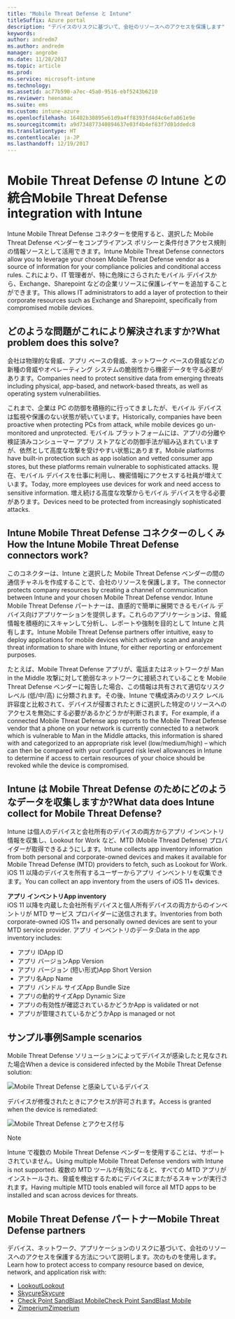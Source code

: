 ```yaml
---
title: "Mobile Threat Defense と Intune"
titleSuffix: Azure portal
description: "デバイスのリスクに基づいて、会社のリソースへのアクセスを保護します"
keywords: 
author: andredm7
ms.author: andredm
manager: angrobe
ms.date: 11/28/2017
ms.topic: article
ms.prod: 
ms.service: microsoft-intune
ms.technology: 
ms.assetid: ac77b590-a7ec-45a0-9516-ebf5243b6210
ms.reviewer: heenamac
ms.suite: ems
ms.custom: intune-azure
ms.openlocfilehash: 16402b30895e61d9a4ff8393fd4d4c6efa061e9e
ms.sourcegitcommit: a9d734877340894637e03f4b4ef83f7d01ddedc8
ms.translationtype: HT
ms.contentlocale: ja-JP
ms.lasthandoff: 12/19/2017
---
```

# <a name="mobile-threat-defense-integration-with-intune"></a><span data-ttu-id="14d1f-103">Mobile Threat Defense の Intune との統合</span><span class="sxs-lookup"><span data-stu-id="14d1f-103">Mobile Threat Defense integration with Intune</span></span>


<span data-ttu-id="14d1f-104">Intune Mobile Threat Defense コネクターを使用すると、選択した Mobile Threat Defense ベンダーをコンプライアンス ポリシーと条件付きアクセス規則の情報ソースとして活用できます。</span><span class="sxs-lookup"><span data-stu-id="14d1f-104">Intune Mobile Threat Defense connectors allow you to leverage your chosen Mobile Threat Defense vendor as a source of information for your compliance policies and conditional access rules.</span></span> <span data-ttu-id="14d1f-105">これにより、IT 管理者が、特に危険にさらされたモバイル デバイスから、Exchange、Sharepoint などの企業リソースに保護レイヤーを追加することができます。</span><span class="sxs-lookup"><span data-stu-id="14d1f-105">This allows IT administrators to add a layer of protection to their corporate resources such as Exchange and Sharepoint, specifically from compromised mobile devices.</span></span>

## <a name="what-problem-does-this-solve"></a><span data-ttu-id="14d1f-106">どのような問題がこれにより解決されますか?</span><span class="sxs-lookup"><span data-stu-id="14d1f-106">What problem does this solve?</span></span>

<span data-ttu-id="14d1f-107">会社は物理的な脅威、アプリ ベースの脅威、ネットワーク ベースの脅威などの新種の脅威やオペレーティング システムの脆弱性から機密データを守る必要があります。</span><span class="sxs-lookup"><span data-stu-id="14d1f-107">Companies need to protect sensitive data from emerging threats including physical, app-based, and network-based threats, as well as operating system vulnerabilities.</span></span>

<span data-ttu-id="14d1f-108">これまで、企業は PC の防御を積極的に行ってきましたが、モバイル デバイスは監視や保護のない状態が続いています。</span><span class="sxs-lookup"><span data-stu-id="14d1f-108">Historically, companies have been proactive when protecting PCs from attack, while mobile devices go un-monitored and unprotected.</span></span> <span data-ttu-id="14d1f-109">モバイル プラットフォームには、アプリの分離や検証済みコンシューマー アプリ ストアなどの防御手法が組み込まれていますが、依然として高度な攻撃を受けやすい状態にあります。</span><span class="sxs-lookup"><span data-stu-id="14d1f-109">Mobile platforms have built-in protection such as app isolation and vetted consumer app stores, but these platforms remain vulnerable to sophisticated attacks.</span></span> <span data-ttu-id="14d1f-110">現在、モバイル デバイスを仕事に利用し、機密情報にアクセスする社員が増えています。</span><span class="sxs-lookup"><span data-stu-id="14d1f-110">Today, more employees use devices for work and need access to sensitive information.</span></span> <span data-ttu-id="14d1f-111">増え続ける高度な攻撃からモバイル デバイスを守る必要があります。</span><span class="sxs-lookup"><span data-stu-id="14d1f-111">Devices need to be protected from increasingly sophisticated attacks.</span></span>

## <a name="how-the-intune-mobile-threat-defense-connectors-work"></a><span data-ttu-id="14d1f-112">Intune Mobile Threat Defense コネクターのしくみ</span><span class="sxs-lookup"><span data-stu-id="14d1f-112">How the Intune Mobile Threat Defense connectors work?</span></span>

<span data-ttu-id="14d1f-113">このコネクターは、Intune と選択した Mobile Threat Defense ベンダーの間の通信チャネルを作成することで、会社のリソースを保護します。</span><span class="sxs-lookup"><span data-stu-id="14d1f-113">The connector protects company resources by creating a channel of communication between Intune and your chosen Mobile Threat Defense vendor.</span></span> <span data-ttu-id="14d1f-114">Intune Mobile Threat Defense パートナーは、直感的で簡単に展開できるモバイル デバイス向けアプリケーションを提供します。これらのアプリケーションは、脅威情報を積極的にスキャンして分析し、レポートや強制を目的として Intune と共有します。</span><span class="sxs-lookup"><span data-stu-id="14d1f-114">Intune Mobile Threat Defense partners offer intuitive, easy to deploy applications for mobile devices which actively scan and analyze threat information to share with Intune, for either reporting or enforcement purposes.</span></span> 

<span data-ttu-id="14d1f-115">たとえば、Mobile Threat Defense アプリが、電話またはネットワークが Man in the Middle 攻撃に対して脆弱なネットワークに接続されていることを Mobile Threat Defense ベンダーに報告した場合、この情報は共有されて適切なリスク レベル (低/中/高) に分類されます。その後、Intune で構成済みのリスク レベル許容度と比較されて、デバイスが侵害されたときに選択した特定のリソースへのアクセスを無効にする必要があるかどうかが判断されます。</span><span class="sxs-lookup"><span data-stu-id="14d1f-115">For example, if a connected Mobile Threat Defense app reports to the Mobile Threat Defense vendor that a phone on your network is currently connected to a network which is vulnerable to Man in the Middle attacks, this information is shared with and categorized to an appropriate risk level (low/medium/high) – which can then be compared with your configured risk level allowances in Intune to determine if access to certain resources of your choice should be revoked while the device is compromised.</span></span>

## <a name="what-data-does-intune-collect-for-mobile-threat-defense"></a><span data-ttu-id="14d1f-116">Intune は Mobile Threat Defense のためにどのようなデータを収集しますか?</span><span class="sxs-lookup"><span data-stu-id="14d1f-116">What data does Intune collect for Mobile Threat Defense?</span></span>

<span data-ttu-id="14d1f-117">Intune は個人のデバイスと会社所有のデバイスの両方からアプリ インベントリ情報を収集し、Lookout for Work など、MTD (Mobile Thread Defense) プロバイダーが取得できるようにします。</span><span class="sxs-lookup"><span data-stu-id="14d1f-117">Intune collects app inventory information from both personal and corporate-owned devices and makes it available for Mobile Thread Defense (MTD) providers to fetch, such as Lookout for Work.</span></span> <span data-ttu-id="14d1f-118">iOS 11 以降のデバイスを所有するユーザーからアプリ インベントリを収集できます。</span><span class="sxs-lookup"><span data-stu-id="14d1f-118">You can collect an app inventory from the users of iOS 11+ devices.</span></span>

<span data-ttu-id="14d1f-119">**アプリ インベントリ**</span><span class="sxs-lookup"><span data-stu-id="14d1f-119">**App inventory**</span></span>  
<span data-ttu-id="14d1f-120">iOS 11 以降を内蔵した会社所有デバイスと個人所有デバイスの両方からのインベントリが MTD サービス プロバイダーに送信されます。</span><span class="sxs-lookup"><span data-stu-id="14d1f-120">Inventories from both corporate-owned iOS 11+ and personally owned devices are sent to your MTD service provider.</span></span> <span data-ttu-id="14d1f-121">アプリ インベントリのデータ:</span><span class="sxs-lookup"><span data-stu-id="14d1f-121">Data in the app inventory includes:</span></span>

 - <span data-ttu-id="14d1f-122">アプリ ID</span><span class="sxs-lookup"><span data-stu-id="14d1f-122">App ID</span></span>
 - <span data-ttu-id="14d1f-123">アプリ バージョン</span><span class="sxs-lookup"><span data-stu-id="14d1f-123">App Version</span></span>
 - <span data-ttu-id="14d1f-124">アプリ バージョン (短い形式)</span><span class="sxs-lookup"><span data-stu-id="14d1f-124">App Short Version</span></span>
 - <span data-ttu-id="14d1f-125">アプリ名</span><span class="sxs-lookup"><span data-stu-id="14d1f-125">App Name</span></span>
 - <span data-ttu-id="14d1f-126">アプリ バンドル サイズ</span><span class="sxs-lookup"><span data-stu-id="14d1f-126">App Bundle Size</span></span>
 - <span data-ttu-id="14d1f-127">アプリの動的サイズ</span><span class="sxs-lookup"><span data-stu-id="14d1f-127">App Dynamic Size</span></span>
 - <span data-ttu-id="14d1f-128">アプリの有効性が確認されているかどうか</span><span class="sxs-lookup"><span data-stu-id="14d1f-128">App is validated or not</span></span>
 - <span data-ttu-id="14d1f-129">アプリが管理されているかどうか</span><span class="sxs-lookup"><span data-stu-id="14d1f-129">App is managed or not</span></span>

## <a name="sample-scenarios"></a><span data-ttu-id="14d1f-130">サンプル事例</span><span class="sxs-lookup"><span data-stu-id="14d1f-130">Sample scenarios</span></span>

<span data-ttu-id="14d1f-131">Mobile Threat Defense ソリューションによってデバイスが感染したと見なされた場合</span><span class="sxs-lookup"><span data-stu-id="14d1f-131">When a device is considered infected by the Mobile Threat Defense solution:</span></span>

![Mobile Threat Defense と感染しているデバイス](./media/MTD-image-1.png)

<span data-ttu-id="14d1f-133">デバイスが修復されたときにアクセスが許可されます。</span><span class="sxs-lookup"><span data-stu-id="14d1f-133">Access is granted when the device is remediated:</span></span>

![Mobile Threat Defense とアクセス付与](./media/MTD-image-2.png)

> [!NOTE] 
> <span data-ttu-id="14d1f-135">Intune で複数の Mobile Threat Defense ベンダーを使用することは、サポートされていません。</span><span class="sxs-lookup"><span data-stu-id="14d1f-135">Using multiple Mobile Threat Defense vendors with Intune is not supported.</span></span> <span data-ttu-id="14d1f-136">複数の MTD ツールが有効になると、すべての MTD アプリがインストールされ、脅威を検出するためにデバイスにまたがるスキャンが実行されます。</span><span class="sxs-lookup"><span data-stu-id="14d1f-136">Having multiple MTD tools enabled will force all MTD apps to be installed and scan across devices for threats.</span></span>

## <a name="mobile-threat-defense-partners"></a><span data-ttu-id="14d1f-137">Mobile Threat Defense パートナー</span><span class="sxs-lookup"><span data-stu-id="14d1f-137">Mobile Threat Defense partners</span></span>

<span data-ttu-id="14d1f-138">デバイス、ネットワーク、アプリケーションのリスクに基づいて、会社のリソースへのアクセスを保護する方法について説明します。次のものを使用します。</span><span class="sxs-lookup"><span data-stu-id="14d1f-138">Learn how to protect access to company resource based on device, network, and application risk with:</span></span>

- [<span data-ttu-id="14d1f-139">Lookout</span><span class="sxs-lookup"><span data-stu-id="14d1f-139">Lookout</span></span>](lookout-mobile-threat-defense-connector.md)
- [<span data-ttu-id="14d1f-140">Skycure</span><span class="sxs-lookup"><span data-stu-id="14d1f-140">Skycure</span></span>](skycure-mobile-threat-defense-connector.md)
- [<span data-ttu-id="14d1f-141">Check Point SandBlast Mobile</span><span class="sxs-lookup"><span data-stu-id="14d1f-141">Check Point SandBlast Mobile</span></span>](checkpoint-sandblast-mobile-mobile-threat-defense-connector.md)
- [<span data-ttu-id="14d1f-142">Zimperium</span><span class="sxs-lookup"><span data-stu-id="14d1f-142">Zimperium</span></span>](zimperium-mobile-threat-defense-connector.md)
